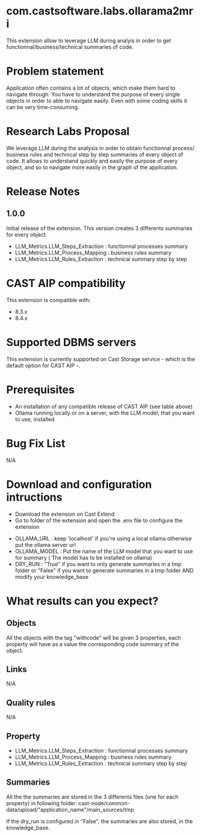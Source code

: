 # com.castsoftware.labs.ollarama2mri

This extension allow to leverage LLM during analyis in order to get functionnal/business/technical summaries of code.


# Problem statement

Application often contains a lot of objects, which make them hard to navigate through. You have to understand the purpose of every single objects in order to able to navigate easily. Even with some coding skills it can be very time-consuming.

# Research Labs Proposal


We leverage LLM during the analysis in order to obtain functionnal process/ business rules and technical step by step summaries of every object of code. It allows to understand quickly and easily the purpose of every object, and so to navigate more easily in the graph of the application. 

# Release Notes
## 1.0.0

Initial release of the extension. This version creates 3 differents summaries for every object.

* LLM_Metrics.LLM_Steps_Extraction : functionnal processes summary
* LLM_Metrics.LLM_Process_Mapping : business rules summary
* LLM_Metrics.LLM_Rules_Extraction : technical summary step by step

# CAST AIP compatibility

This extension is compatible with:

* 8.3.x
* 8.4.x


# Supported DBMS servers

This extension is currently supported on Cast Storage service - which is the default option for CAST AIP -. 

# Prerequisites

* An installation of any compatible release of CAST AIP (see table above)
* Ollama running locally or on a server, with the LLM model, that you want to use, installed

# Bug Fix List

N\/A


# Download and configuration intructions

* Download the extension on Cast Extend
* Go to folder of the extension and open the .env file to configure the extension
- OLLAMA_URL : keep 'localhost' if you're using a local ollama otherwise put the ollama server url
- OLLAMA_MODEL : Put the name of the LLM model that you want to use for summary ( The model has to be installed on ollama)
- DRY_RUN : "True" if you want to only generate summaries in a tmp folder or "False" if you want to generate summaries in a tmp folder AND modify your knowledge_base



# What results can you expect?

## Objects

All the objects with the tag "withcode" will be given 3 properties, each property will have as a value the corresponding code summary of the object. 

## Links

N\/A

## Quality rules

N\/A

## Property

* LLM_Metrics.LLM_Steps_Extraction : functionnal processes summary
* LLM_Metrics.LLM_Process_Mapping : business rules summary
* LLM_Metrics.LLM_Rules_Extraction : technical summary step by step



## Summaries

All the the summaries are stored in the 3 differents files (one for each property) in following folder:
cast-node\/common-data\/upload\/"application_name"\/main_sources\/tmp

If the dry_run is configured in "False", the summaries are also stored, in the knowledge_base.


